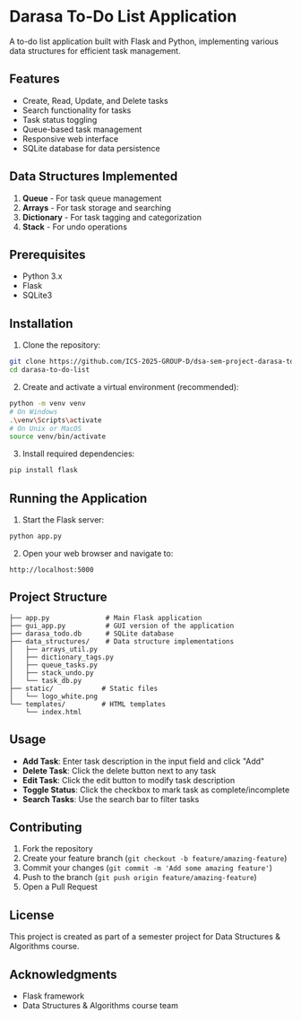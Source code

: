 # Darasa To-Do List Application

A to-do list application built with Flask and Python, implementing various data structures for efficient task management.

## Features

- Create, Read, Update, and Delete tasks
- Search functionality for tasks
- Task status toggling
- Queue-based task management
- Responsive web interface
- SQLite database for data persistence

## Data Structures Implemented

1. **Queue** - For task queue management
2. **Arrays** - For task storage and searching
3. **Dictionary** - For task tagging and categorization
4. **Stack** - For undo operations

## Prerequisites

- Python 3.x
- Flask
- SQLite3

## Installation

1. Clone the repository:

```bash
git clone https://github.com/ICS-2025-GROUP-D/dsa-sem-project-darasa-to-do-list.git
cd darasa-to-do-list
```

2. Create and activate a virtual environment (recommended):

```bash
python -m venv venv
# On Windows
.\venv\Scripts\activate
# On Unix or MacOS
source venv/bin/activate
```

3. Install required dependencies:

```bash
pip install flask
```

## Running the Application

1. Start the Flask server:

```bash
python app.py
```

2. Open your web browser and navigate to:

```
http://localhost:5000
```

## Project Structure

```
├── app.py              # Main Flask application
├── gui_app.py          # GUI version of the application
├── darasa_todo.db      # SQLite database
├── data_structures/    # Data structure implementations
│   ├── arrays_util.py
│   ├── dictionary_tags.py
│   ├── queue_tasks.py
│   ├── stack_undo.py
│   └── task_db.py
├── static/            # Static files
│   └── logo_white.png
└── templates/         # HTML templates
    └── index.html
```

## Usage

- **Add Task**: Enter task description in the input field and click "Add"
- **Delete Task**: Click the delete button next to any task
- **Edit Task**: Click the edit button to modify task description
- **Toggle Status**: Click the checkbox to mark task as complete/incomplete
- **Search Tasks**: Use the search bar to filter tasks

## Contributing

1. Fork the repository
2. Create your feature branch (`git checkout -b feature/amazing-feature`)
3. Commit your changes (`git commit -m 'Add some amazing feature'`)
4. Push to the branch (`git push origin feature/amazing-feature`)
5. Open a Pull Request

## License

This project is created as part of a semester project for Data Structures & Algorithms course.

## Acknowledgments

- Flask framework
- Data Structures & Algorithms course team
